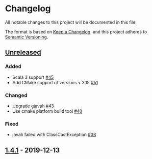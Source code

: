 # Changelog
All notable changes to this project will be documented in this file.

The format is based on [Keep a Changelog](https://keepachangelog.com/en/1.0.0/),
and this project adheres to [Semantic Versioning](https://semver.org/spec/v2.0.0.html).

## [Unreleased]

### Added
- Scala 3 support [#45](https://github.com/sbt/sbt-jni/issues/45)
- Add CMake support of versions < 3.15 [#51](https://github.com/sbt/sbt-jni/pull/51)

### Changed
- Upgrade gjavah [#43](https://github.com/sbt/sbt-jni/pull/43)
- Use cmake platform build tool [#40](https://github.com/sbt/sbt-jni/issues/40)

### Fixed
- javah failed with ClassCastException [#38](https://github.com/sbt/sbt-jni/issues/38)

## [1.4.1] - 2019-12-13

[Unreleased]: https://github.com/sbt/sbt-jni/compare/v1.4.1...HEAD
[1.4.1]: https://github.com/sbt/sbt-jni/compare/v1.4.0...v1.4.1
